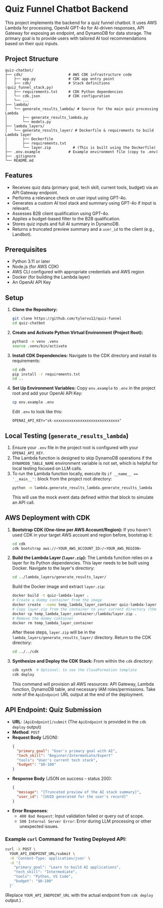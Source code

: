 # Quiz Funnel Chatbot Backend

This project implements the backend for a quiz funnel chatbot. It uses AWS Lambda for processing, OpenAI GPT-4o for AI-driven responses, API Gateway for exposing an endpoint, and DynamoDB for data storage. The primary goal is to provide users with tailored AI tool recommendations based on their quiz inputs.

## Project Structure

```
quiz-chatbot/
├── cdk/                     # AWS CDK infrastructure code
│   ├── app.py               # CDK app entry point
│   ├── cdk/                 # Stack definitions (quiz_funnel_stack.py)
│   ├── requirements.txt     # CDK Python dependencies
│   └── cdk.json             # CDK configuration
│   └── ...
├── lambda/
│   └── generate_results_lambda/ # Source for the main quiz processing Lambda
│       ├── generate_results_lambda.py
│       └── models.py
├── lambda_layers/
│   └── generate_results_layer/ # Dockerfile & requirements to build Lambda layer
│       ├── Dockerfile
│       ├── requirements.txt
│       └── layer.zip          # (This is built using the Dockerfile)
├── .env.example             # Example environment file (copy to .env)
├── .gitignore
└── README.md
```

## Features

*   Receives quiz data (primary goal, tech skill, current tools, budget) via an API Gateway endpoint.
*   Performs a relevance check on user input using GPT-4o.
*   Generates a custom AI tool stack and summary using GPT-4o if input is relevant.
*   Assesses B2B client qualification using GPT-4o.
*   Applies a budget-based filter to the B2B qualification.
*   Stores quiz inputs and full AI summary in DynamoDB.
*   Returns a truncated preview summary and a `user_id` to the client (e.g., Landbot).

## Prerequisites

*   Python 3.11 or later
*   Node.js (for AWS CDK)
*   AWS CLI configured with appropriate credentials and AWS region
*   Docker (for building the Lambda layer)
*   An OpenAI API Key

## Setup

1.  **Clone the Repository:**
    ```bash
    git clone https://github.com/tylervu12/quiz-funnel
    cd quiz-chatbot
    ```

2.  **Create and Activate Python Virtual Environment (Project Root):**
    ```bash
    python3 -m venv .venv
    source .venv/bin/activate
    ```

3.  **Install CDK Dependencies:**
    Navigate to the CDK directory and install its requirements:
    ```bash
    cd cdk
    pip install -r requirements.txt
    cd ..
    ```

4.  **Set Up Environment Variables:**
    Copy `env.example` to `.env` in the project root and add your OpenAI API Key:
    ```bash
    cp env.example .env
    ```
    Edit `.env` to look like this:
    ```
    OPENAI_API_KEY="sk-xxxxxxxxxxxxxxxxxxxxxxxxxxxxxx"
    ```

## Local Testing (`generate_results_lambda`)

1.  Ensure your `.env` file in the project root is configured with your `OPENAI_API_KEY`.
2.  The Lambda function is designed to skip DynamoDB operations if the `DYNAMODB_TABLE_NAME` environment variable is not set, which is helpful for local testing focused on LLM calls.
3.  To run the Lambda function locally, execute its `if __name__ == '__main__':` block from the project root directory:
    ```bash
    python -m lambda.generate_results_lambda.generate_results_lambda
    ```
    This will use the mock event data defined within that block to simulate an API call.

## AWS Deployment with CDK

1.  **Bootstrap CDK (One-time per AWS Account/Region):**
    If you haven't used CDK in your target AWS account and region before, bootstrap it:
    ```bash
    cd cdk
    cdk bootstrap aws://<YOUR_AWS_ACCOUNT_ID>/<YOUR_AWS_REGION>
    ```

2.  **Build the Lambda Layer (`layer.zip`):**
    The Lambda function relies on a layer for its Python dependencies. This layer needs to be built using Docker.
    Navigate to the layer's directory:
    ```bash
    cd ../lambda_layers/generate_results_layer/
    ```
    Build the Docker image and extract `layer.zip`:
    ```bash
    docker build -t quiz-lambda-layer .
    # Create a dummy container from the image
    docker create --name temp_lambda_layer_container quiz-lambda-layer
    # Copy layer.zip from the container to your current directory (the layer directory)
    docker cp temp_lambda_layer_container:/lambda/layer.zip .
    # Remove the dummy container
    docker rm temp_lambda_layer_container
    ```
    After these steps, `layer.zip` will be in the `lambda_layers/generate_results_layer/` directory.
    Return to the CDK directory:
    ```bash
    cd ../../cdk
    ```

3.  **Synthesize and Deploy the CDK Stack:**
    From within the `cdk` directory:
    ```bash
    cdk synth  # Optional: to see the CloudFormation template
    cdk deploy
    ```
    This command will provision all AWS resources: API Gateway, Lambda function, DynamoDB table, and necessary IAM roles/permissions.
    Take note of the `ApiEndpoint` URL output at the end of the deployment.

## API Endpoint: Quiz Submission

*   **URL**: `[ApiEndpoint]/submit` (The `ApiEndpoint` is provided in the `cdk deploy` output)
*   **Method**: `POST`
*   **Request Body** (JSON):
    ```json
    {
      "primary_goal": "User's primary goal with AI",
      "tech_skill": "Beginner/Intermediate/Expert" 
      "tools": "User's current tech stack",
      "budget": "$0-100" 
    }
    ```
*   **Response Body** (JSON on success - status 200):
    ```json
    {
      "message": "[Truncated preview of the AI stack summary]",
      "user_id": "[UUID generated for the user's record]"
    }
    ```
*   **Error Responses**:
    *   `400 Bad Request`: Input validation failed or query out of scope.
    *   `500 Internal Server Error`: Error during LLM processing or other unexpected issues.

### Example `curl` Command for Testing Deployed API:

```bash
curl -X POST \
  YOUR_API_ENDPOINT_URL/submit \
  -H 'Content-Type: application/json' \
  -d '{ 
    "primary_goal": "Learn to build AI applications", 
    "tech_skill": "Intermediate", 
    "tools": "Python, VS Code", 
    "budget": "$0-100" 
  }'
```
(Replace `YOUR_API_ENDPOINT_URL` with the actual endpoint from `cdk deploy` output.) . 
